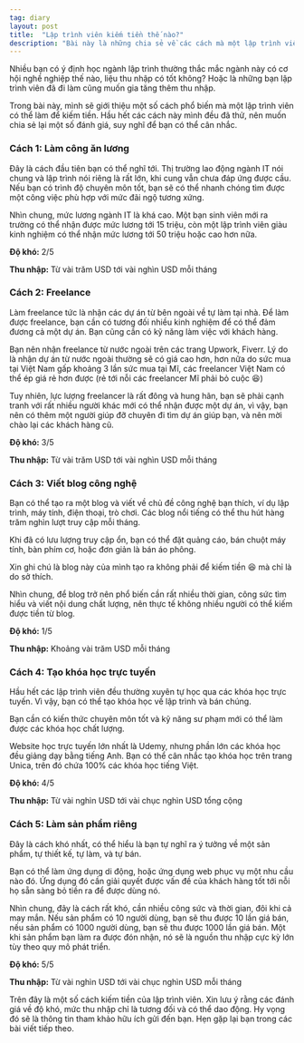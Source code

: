 ```yaml
---
tag: diary
layout: post
title:  "Lập trình viên kiếm tiền thế nào?"
description: "Bài này là những chia sẻ về các cách mà một lập trình viên có thể kiếm ra tiền, cũng như đánh giá ưu nhược điểm của chúng."
---
```

Nhiều bạn có ý định học ngành lập trình thường thắc mắc ngành này có cơ hội nghề nghiệp thế nào, liệu thu nhập có tốt không? Hoặc là những bạn lập trình viên đã đi làm cũng muốn gia tăng thêm thu nhập.

Trong bài này, mình sẽ giới thiệu một số cách phổ biến mà một lập trình viên có thể làm để kiếm tiền. Hầu hết các cách này mình đều đã thử, nên muốn chia sẻ lại một số đánh giá, suy nghĩ để bạn có thể cân nhắc.

### Cách 1: Làm công ăn lương
Đây là cách đầu tiên bạn có thể nghĩ tới. Thị trường lao động ngành IT nói chung và lập trình nói riêng là rất lớn, khi cung vẫn chưa đáp ứng được cầu. Nếu bạn có trình độ chuyên môn tốt, bạn sẽ có thể nhanh chóng tìm được một công việc phù hợp với mức đãi ngộ tương xứng.

Nhìn chung, mức lương ngành IT là khá cao. Một bạn sinh viên mới ra trường có thể nhận được mức lương tới 15 triệu, còn một lập trình viên giàu kinh nghiệm có thể nhận mức lương tới 50 triệu hoặc cao hơn nữa.

**Độ khó:** 2/5

**Thu nhập:** Từ vài trăm USD tới vài nghìn USD mỗi tháng

### Cách 2: Freelance
Làm freelance tức là nhận các dự án từ bên ngoài về tự làm tại nhà. Để làm được freelance, bạn cần có tương đối nhiều kinh nghiệm để có thể đảm đương cả một dự án. Bạn cũng cần có kỹ năng làm việc với khách hàng.

Bạn nên nhận freelance từ nước ngoài trên các trang Upwork, Fiverr. Lý do là nhận dự án từ nước ngoài thường sẽ có giá cao hơn, hơn nữa do sức mua tại Việt Nam gấp khoảng 3 lần sức mua tại Mĩ, các freelancer Việt Nam có thể ép giá rẻ hơn được (rẻ tới nỗi các freelancer Mĩ phải bỏ cuộc :laughing:)

Tuy nhiên, lực lượng freelancer là rất đông và hung hãn, bạn sẽ phải cạnh tranh với rất nhiều người khác mới có thể nhận được một dự án, vì vậy, bạn nên có thêm một người giúp đỡ chuyên đi tìm dự án giúp bạn, và nên mời chào lại các khách hàng cũ.

**Độ khó:** 3/5

**Thu nhập:** Từ vài trăm USD tới vài nghìn USD mỗi tháng

### Cách 3: Viết blog công nghệ
Bạn có thể tạo ra một blog và viết về chủ đề công nghệ bạn thích, ví dụ lập trình, máy tính, điện thoại, trò chơi. Các blog nổi tiếng có thể thu hút hàng trăm nghìn lượt truy cập mỗi tháng.

Khi đã có lưu lượng truy cập ổn, bạn có thể đặt quảng cáo, bán chuột máy tính, bàn phím cơ, hoặc đơn giản là bán áo phông.

Xin ghi chú là blog này của mình tạo ra không phải để kiếm tiền :laughing: mà chỉ là do sở thích.

Nhìn chung, để blog trở nên phổ biến cần rất nhiều thời gian, công sức tìm hiểu và viết nội dung chất lượng, nên thực tế không nhiều người có thể kiếm được tiền từ blog.

**Độ khó:** 1/5

**Thu nhập:** Khoảng vài trăm USD mỗi tháng

### Cách 4: Tạo khóa học trực tuyến
Hầu hết các lập trình viên đều thường xuyên tự học qua các khóa học trực tuyến. Vì vậy, bạn có thể tạo khóa học về lập trình và bán chúng.

Bạn cần có kiến thức chuyên môn tốt và kỹ năng sư phạm mới có thể làm được các khóa học chất lượng.

Website học trực tuyến lớn nhất là Udemy, nhưng phần lớn các khóa học đều giảng dạy bằng tiếng Anh. Bạn có thể cân nhắc tạo khóa học trên trang Unica, trên đó chứa 100% các khóa học tiếng Việt.

**Độ khó:** 4/5

**Thu nhập:** Từ vài nghìn USD tới vài chục nghìn USD tổng cộng

### Cách 5: Làm sản phẩm riêng
Đây là cách khó nhất, có thể hiểu là bạn tự nghĩ ra ý tưởng về một sản phẩm, tự thiết kế, tự làm, và tự bán.

Bạn có thể làm ứng dụng di động, hoặc ứng dụng web phục vụ một nhu cầu nào đó. Ứng dụng đó cần giải quyết được vấn đề của khách hàng tốt tới nỗi họ sẵn sàng bỏ tiền ra để được dùng nó.

Nhìn chung, đây là cách rất khó, cần nhiều công sức và thời gian, đôi khi cả may mắn. Nếu sản phẩm có 10 người dùng, bạn sẽ thu được 10 lần giá bán, nếu sản phẩm có 1000 người dùng, bạn sẽ thu được 1000 lần giá bán. Một khi sản phẩm bạn làm ra được đón nhận, nó sẽ là nguồn thu nhập cực kỳ lớn tùy theo quy mô phát triển.

**Độ khó:** 5/5

**Thu nhập:** Từ vài nghìn USD tới vài chục nghìn USD mỗi tháng

Trên đây là một số cách kiếm tiền của lập trình viên. Xin lưu ý rằng các đánh giá về độ khó, mức thu nhập chỉ là tương đối và có thể dao động. Hy vọng đó sẽ là thông tin tham khảo hữu ích gửi đến bạn. Hẹn gặp lại bạn trong các bài viết tiếp theo.